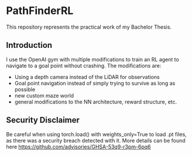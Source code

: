 # PathFinderRL

This repository represents the practical work of my Bachelor Thesis. 

## Introduction

I use the OpenAI gym with multiple modifications to train an RL agent to navigate to a goal point without crashing. The modifications are:
- Using a depth camera instead of the LiDAR for observations
- Goal point navigation instead of simply trying to survive as long as possible
- new custom maze world
- general modifications to the NN architecture, reward structure, etc.


## Security Disclaimer

Be careful when using torch.load() with weights_only=True to load .pt files, as there was a security breach detected with it.
More details can be found here https://github.com/advisories/GHSA-53q9-r3pm-6pq6
